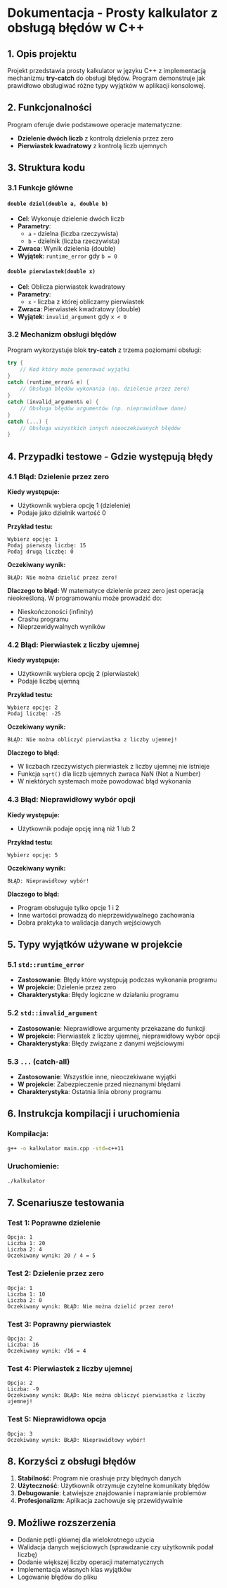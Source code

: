 # Dokumentacja - Prosty kalkulator z obsługą błędów w C++

## 1. Opis projektu

Projekt przedstawia prosty kalkulator w języku C++ z implementacją mechanizmu **try-catch** do obsługi błędów. Program demonstruje jak prawidłowo obsługiwać różne typy wyjątków w aplikacji konsolowej.

## 2. Funkcjonalności

Program oferuje dwie podstawowe operacje matematyczne:
- **Dzielenie dwóch liczb** z kontrolą dzielenia przez zero
- **Pierwiastek kwadratowy** z kontrolą liczb ujemnych

## 3. Struktura kodu

### 3.1 Funkcje główne

#### `double dziel(double a, double b)`
- **Cel**: Wykonuje dzielenie dwóch liczb
- **Parametry**: 
  - `a` - dzielna (liczba rzeczywista)
  - `b` - dzielnik (liczba rzeczywista)
- **Zwraca**: Wynik dzielenia (double)
- **Wyjątek**: `runtime_error` gdy `b = 0`

#### `double pierwiastek(double x)`
- **Cel**: Oblicza pierwiastek kwadratowy
- **Parametry**: 
  - `x` - liczba z której obliczamy pierwiastek
- **Zwraca**: Pierwiastek kwadratowy (double)
- **Wyjątek**: `invalid_argument` gdy `x < 0`

### 3.2 Mechanizm obsługi błędów

Program wykorzystuje blok **try-catch** z trzema poziomami obsługi:

```cpp
try {
    // Kod który może generować wyjątki
}
catch (runtime_error& e) {
    // Obsługa błędów wykonania (np. dzielenie przez zero)
}
catch (invalid_argument& e) {
    // Obsługa błędów argumentów (np. nieprawidłowe dane)
}
catch (...) {
    // Obsługa wszystkich innych nieoczekiwanych błędów
}
```

## 4. Przypadki testowe - Gdzie występują błędy

### 4.1 Błąd: Dzielenie przez zero

**Kiedy występuje:**
- Użytkownik wybiera opcję 1 (dzielenie)
- Podaje jako dzielnik wartość 0

**Przykład testu:**
```
Wybierz opcję: 1
Podaj pierwszą liczbę: 15
Podaj drugą liczbę: 0
```

**Oczekiwany wynik:**
```
BŁĄD: Nie można dzielić przez zero!
```

**Dlaczego to błąd:**
W matematyce dzielenie przez zero jest operacją nieokreśloną. W programowaniu może prowadzić do:
- Nieskończoności (infinity)
- Crashu programu
- Nieprzewidywalnych wyników

### 4.2 Błąd: Pierwiastek z liczby ujemnej

**Kiedy występuje:**
- Użytkownik wybiera opcję 2 (pierwiastek)
- Podaje liczbę ujemną

**Przykład testu:**
```
Wybierz opcję: 2
Podaj liczbę: -25
```

**Oczekiwany wynik:**
```
BŁĄD: Nie można obliczyć pierwiastka z liczby ujemnej!
```

**Dlaczego to błąd:**
- W liczbach rzeczywistych pierwiastek z liczby ujemnej nie istnieje
- Funkcja `sqrt()` dla liczb ujemnych zwraca NaN (Not a Number)
- W niektórych systemach może powodować błąd wykonania

### 4.3 Błąd: Nieprawidłowy wybór opcji

**Kiedy występuje:**
- Użytkownik podaje opcję inną niż 1 lub 2

**Przykład testu:**
```
Wybierz opcję: 5
```

**Oczekiwany wynik:**
```
BŁĄD: Nieprawidłowy wybór!
```

**Dlaczego to błąd:**
- Program obsługuje tylko opcje 1 i 2
- Inne wartości prowadzą do nieprzewidywalnego zachowania
- Dobra praktyka to walidacja danych wejściowych

## 5. Typy wyjątków używane w projekcie

### 5.1 `std::runtime_error`
- **Zastosowanie**: Błędy które występują podczas wykonania programu
- **W projekcie**: Dzielenie przez zero
- **Charakterystyka**: Błędy logiczne w działaniu programu

### 5.2 `std::invalid_argument`
- **Zastosowanie**: Nieprawidłowe argumenty przekazane do funkcji
- **W projekcie**: Pierwiastek z liczby ujemnej, nieprawidłowy wybór opcji
- **Charakterystyka**: Błędy związane z danymi wejściowymi

### 5.3 `...` (catch-all)
- **Zastosowanie**: Wszystkie inne, nieoczekiwane wyjątki
- **W projekcie**: Zabezpieczenie przed nieznanymi błędami
- **Charakterystyka**: Ostatnia linia obrony programu

## 6. Instrukcja kompilacji i uruchomienia

### Kompilacja:
```bash
g++ -o kalkulator main.cpp -std=c++11
```

### Uruchomienie:
```bash
./kalkulator
```

## 7. Scenariusze testowania

### Test 1: Poprawne dzielenie
```
Opcja: 1
Liczba 1: 20
Liczba 2: 4
Oczekiwany wynik: 20 / 4 = 5
```

### Test 2: Dzielenie przez zero
```
Opcja: 1
Liczba 1: 10
Liczba 2: 0
Oczekiwany wynik: BŁĄD: Nie można dzielić przez zero!
```

### Test 3: Poprawny pierwiastek
```
Opcja: 2
Liczba: 16
Oczekiwany wynik: √16 = 4
```

### Test 4: Pierwiastek z liczby ujemnej
```
Opcja: 2
Liczba: -9
Oczekiwany wynik: BŁĄD: Nie można obliczyć pierwiastka z liczby ujemnej!
```

### Test 5: Nieprawidłowa opcja
```
Opcja: 3
Oczekiwany wynik: BŁĄD: Nieprawidłowy wybór!
```

## 8. Korzyści z obsługi błędów

1. **Stabilność**: Program nie crashuje przy błędnych danych
2. **Użyteczność**: Użytkownik otrzymuje czytelne komunikaty błędów
3. **Debugowanie**: Łatwiejsze znajdowanie i naprawianie problemów
4. **Profesjonalizm**: Aplikacja zachowuje się przewidywalnie

## 9. Możliwe rozszerzenia

- Dodanie pętli głównej dla wielokrotnego użycia
- Walidacja danych wejściowych (sprawdzanie czy użytkownik podał liczbę)
- Dodanie większej liczby operacji matematycznych
- Implementacja własnych klas wyjątków
- Logowanie błędów do pliku
